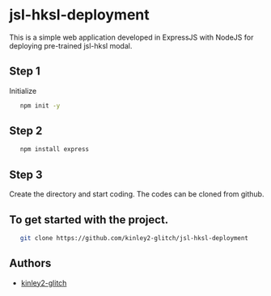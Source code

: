 # jsl-hksl-deployment
 This is a simple web application developed in ExpressJS with NodeJS for deploying pre-trained jsl-hksl modal.

## Step 1
Initialize
```bash
   npm init -y
```
## Step 2
```bash
   npm install express
```
## Step 3
Create the directory and start coding. The codes can be cloned from github.


## To get started with the project.
```bash
   git clone https://github.com/kinley2-glitch/jsl-hksl-deployment
```

## Authors
- [kinley2-glitch](https://github.com/kinley2-glitch)
